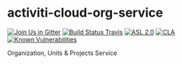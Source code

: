 # activiti-cloud-org-service

[![Join Us in Gitter](https://badges.gitter.im/Activiti/Activiti7.svg)](https://gitter.im/Activiti/Activiti7?utm_source=badge&utm_medium=badge&utm_campaign=pr-badge&utm_content=badge)
[![Build Status Travis](https://travis-ci.org/Activiti/activiti-cloud-org-service.svg?branch=master)](https://travis-ci.org/Activiti/activiti-cloud-org-service)
[![ASL 2.0](https://img.shields.io/hexpm/l/plug.svg)](https://github.com/Activiti/activiti-cloud-org-service/blob/master/LICENSE.txt)
[![CLA](https://cla-assistant.io/readme/badge/Activiti/activiti-cloud-org-service)](https://cla-assistant.io/Activiti/activiti-cloud-org-service)
[![Known Vulnerabilities](https://snyk.io/test/github/Activiti/activiti-cloud-org-service/badge.svg)](https://snyk.io/test/github/Activiti/activiti-cloud-org-service)

Organization, Units &amp; Projects Service
